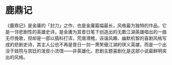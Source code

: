 # 鹿鼎记

《鹿鼎记》是金庸的「封刀」之作，也是金庸篇幅最长，风格最为独特的作品，它是一邻悲剧性的英雄史诗，是金庸为其昔日笔下创造出的无数江湖英雄唱出的一曲无尽挽歌，但却是一部以插科打诨，荒唐滑稽，诙谐风趣、幽默机智的喜剧风格写成的悲剧史诗，其主人公也不再是昔日一剑一萧笑傲江湖的侠义英雄，而是一个出没于妓院与宫廷的泼皮小流氓——非英雄化，悲剧主题喜剧化是这部小说最鲜明突出的风格。